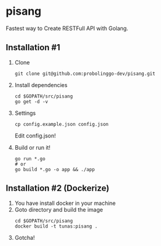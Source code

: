 # pisang
Fastest way to Create RESTFull API with Golang. 

## Installation #1

1. Clone
    
    ```
    git clone git@github.com:probolinggo-dev/pisang.git
    ```

2. Install dependencies
    ```
    cd $GOPATH/src/pisang
    go get -d -v
    ```
3. Settings
    ```
    cp config.example.json config.json
    ```
    Edit config.json!
4. Build or run it!
    ```
    go run *.go
    # or
    go build *.go -o app && ./app
    ```

## Installation #2 (Dockerize)

1. You have install docker in your machine
2. Goto directory and build the image
    ```
    cd $GOPATH/src/pisang
    docker build -t tunas:pisang .
    ```
3. Gotcha!